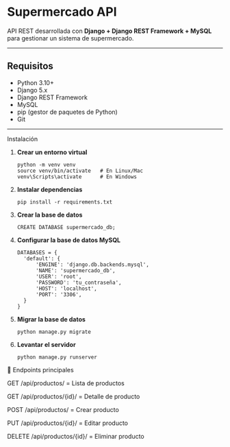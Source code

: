 # Supermercado API

API REST desarrollada con **Django + Django REST Framework + MySQL** para gestionar un sistema de supermercado.

---

## Requisitos

- Python 3.10+
- Django 5.x
- Django REST Framework
- MySQL
- pip (gestor de paquetes de Python)
- Git

---

Instalación

1. **Crear un entorno virtual**
   ```
   python -m venv venv
   source venv/bin/activate   # En Linux/Mac
   venv\Scripts\activate      # En Windows
   ```
2. **Instalar dependencias**
   ```
   pip install -r requirements.txt
   ```
3. **Crear la base de datos**
   ```
   CREATE DATABASE supermercado_db;
   ```
4. **Configurar la base de datos MySQL**
   ```
   DATABASES = {
     'default': {
         'ENGINE': 'django.db.backends.mysql',
         'NAME': 'supermercado_db',
         'USER': 'root',
         'PASSWORD': 'tu_contraseña',
         'HOST': 'localhost',
         'PORT': '3306',
     }
   }
   ```
5. **Migrar la base de datos**
   ```
   python manage.py migrate
   ```
6. **Levantar el servidor**
   ```
   python manage.py runserver
   ```

📡 Endpoints principales

GET /api/productos/ = Lista de productos

GET /api/productos/{id}/ = Detalle de producto

POST /api/productos/ = Crear producto

PUT /api/productos/{id}/ = Editar producto

DELETE /api/productos/{id}/ = Eliminar producto

